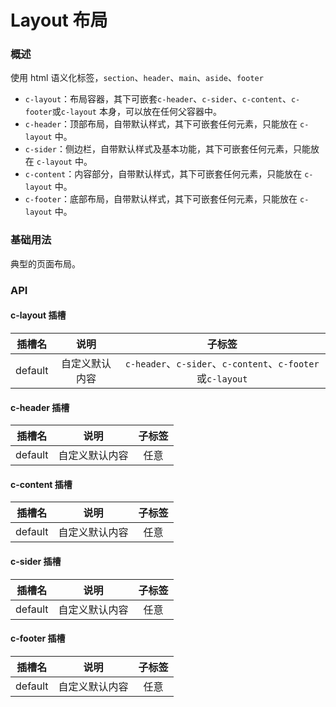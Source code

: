 # Layout 布局

### 概述

使用 html 语义化标签，`section`、`header`、`main`、`aside`、`footer`

- `c-layout`：布局容器，其下可嵌套`c-header`、`c-sider`、`c-content`、`c-footer`或`c-layout` 本身，可以放在任何父容器中。
- `c-header`：顶部布局，自带默认样式，其下可嵌套任何元素，只能放在 `c-layout` 中。
- `c-sider`：侧边栏，自带默认样式及基本功能，其下可嵌套任何元素，只能放在 `c-layout` 中。
- `c-content`：内容部分，自带默认样式，其下可嵌套任何元素，只能放在 `c-layout` 中。
- `c-footer`：底部布局，自带默认样式，其下可嵌套任何元素，只能放在 `c-layout` 中。

### 基础用法

典型的页面布局。

<demo src="../demos/layout/layout-01-base.vue"></demo>

### API

#### c-layout 插槽

| 插槽名  |      说明      |                           子标签                           |
| :-----: | :------------: | :--------------------------------------------------------: |
| default | 自定义默认内容 | `c-header`、`c-sider`、`c-content`、`c-footer`或`c-layout` |

#### c-header 插槽

| 插槽名  |      说明      | 子标签 |
| :-----: | :------------: | :----: |
| default | 自定义默认内容 |  任意  |

#### c-content 插槽

| 插槽名  |      说明      | 子标签 |
| :-----: | :------------: | :----: |
| default | 自定义默认内容 |  任意  |

#### c-sider 插槽

| 插槽名  |      说明      | 子标签 |
| :-----: | :------------: | :----: |
| default | 自定义默认内容 |  任意  |

#### c-footer 插槽

| 插槽名  |      说明      | 子标签 |
| :-----: | :------------: | :----: |
| default | 自定义默认内容 |  任意  |
